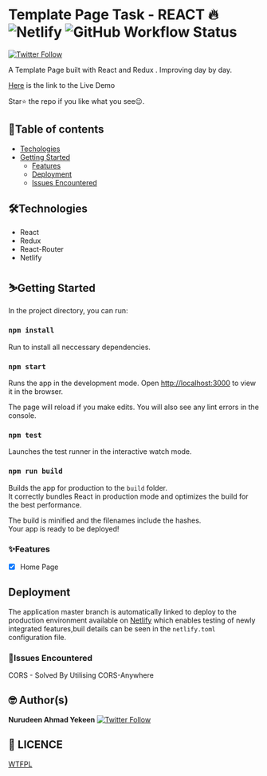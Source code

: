 # Template Page Task - REACT 🔥 ![Netlify](https://img.shields.io/netlify/ac318cf7-3b66-44f1-b18b-4b283dca4809) ![GitHub Workflow Status](https://img.shields.io/github/workflow/status/nuksi911/FormPlus/Template-Home) 
 [![Twitter Follow](https://img.shields.io/twitter/follow/nurudeenyekeen1?style=social)](https://twitter.com/nurudeenyekeen1)

A Template Page built with React and Redux . Improving day by day.

[Here](https://formplus-task.netlify.app/) is the link to the Live Demo

Star⭐ the repo if you like what you see😉.
## 📖Table of contents

- [Techologies](#technologies)
- [Getting Started](#getting-started)
  - [Features](#features)
  - [Deployment](#deployment)  
  - [Issues Encountered](#issue-encountered)

## 🛠️Technologies

- React
- Redux
- React-Router
- Netlify

## ⛷️Getting Started

In the project directory, you can run:

### `npm install`

Run to install all neccessary dependencies.
### `npm start`

Runs the app in the development mode.
Open [http://localhost:3000](http://localhost:3000) to view it in the browser.

The page will reload if you make edits.
You will also see any lint errors in the console.

### `npm test`

Launches the test runner in the interactive watch mode.

### `npm run build`

Builds the app for production to the `build` folder.\
It correctly bundles React in production mode and optimizes the build for the best performance.

The build is minified and the filenames include the hashes.\
Your app is ready to be deployed!

### ✨Features

- [x] Home Page


## Deployment

The application master branch is automatically linked to deploy to the production environment available on [Netlify](https://formplus-task.netlify.app) which enables
testing of newly integrated features,buil details can be seen in the `netlify.toml` configuration file.


### 📮Issues Encountered

CORS - Solved By Utilising CORS-Anywhere

## 🤓 Author(s)

**Nurudeen Ahmad Yekeen** [![Twitter Follow](https://img.shields.io/twitter/follow/nurudeenyekeen1?style=social)](https://twitter.com/nurudeenyekeen1)

## 🔖 LICENCE

[WTFPL](http://www.wtfpl.net/about/)
